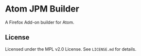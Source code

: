 # Atom JPM Builder

A Firefox Add-on builder for Atom.

## License

Licensed under the MPL v2.0 License. See `LICENSE.md` for details.
